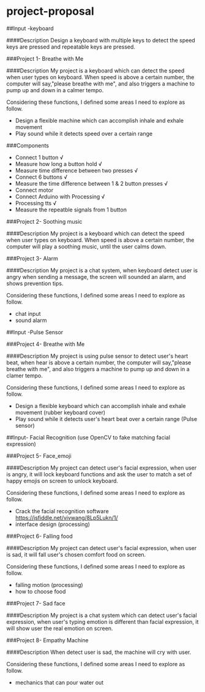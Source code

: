 # project-proposal
##Input -keyboard

####Description
Design a keyboard with multiple keys to detect the speed keys are pressed and repeatable keys are pressed.


###Project 1- Breathe with Me
 
####Description
My project is a keyboard which can detect the speed when user types on keyboard. When speed is above a certain number, the computer will say,"please breathe with me", and also triggers a machine to pump up and down in a calmer tempo.
 
Considering these functions, I defined some areas I need to explore as follow.
* Design a flexible machine which can accomplish inhale and exhale movement
* Play sound while it detects speed over a certain range
 
###Components
* Connect 1 button √
* Measure how long a button hold √
* Measure time difference between two presses √
* Connect 6 buttons √
* Measure the time difference between 1 & 2 button presses √
* Connect motor 
* Connect Arduino with Processing √
* Processing tts √
* Measure the repeatble signals from 1 button 


###Project 2- Soothing music
 
####Description
My project is a keyboard which can detect the speed when user types on keyboard. When speed is above a certain number, the computer will play a soothing music, until the user calms down.


###Project 3- Alarm
 
####Description
My project is a chat system, when keyboard detect user is angry when sending a message, the screen will sounded an alarm, and shows prevention tips.  

Considering these functions, I defined some areas I need to explore as follow.
* chat input
* sound alarm 



##Input -Pulse Sensor

###Project 4- Breathe with Me
 
####Description
My project is using pulse sensor to detect user's heart beat, when hear is above a certain number, the computer will say,"please breathe with me", and also triggers a machine to pump up and down in a clamer tempo.

Considering these functions, I defined some areas I need to explore as follow.
* Design a flexible keyboard which can accomplish inhale and exhale movement
(rubber keyboard cover)
* Play sound while it detects user's heart beat over a certain range
(Pulse sensor)
 

 
##Input- Facial Recognition (use OpenCV to fake matching facial expression)

###Project 5- Face_emoji
 
####Description
My project can detect user's facial expression, when user is angry, it will lock keyboard functions and ask the user to match a set of happy emojis on screen to unlock keyboard. 

Considering these functions, I defined some areas I need to explore as follow.
* Crack the facial recognition software
https://jsfiddle.net/vivwang/8Lp5Lukn/1/
* interface design (processing)


###Project 6- Falling food
 
####Description
My project can detect user's facial expression, when user is sad, it will fall user's chosen comfort food on screen.

Considering these functions, I defined some areas I need to explore as follow.
* falling motion (processing)
* how to choose food
 

###Project 7- Sad face
 
####Description
My project is a chat system which can detect user's facial expression, when user's typing emotion is different than facial expression, it will show user the real emotion on screen.
 

###Project 8- Empathy Machine
 
####Description
When detect user is sad, the machine will cry with user.  

Considering these functions, I defined some areas I need to explore as follow.
* mechanics that can pour water out
